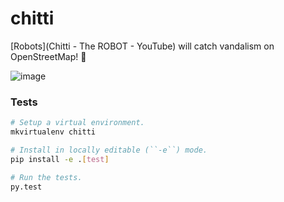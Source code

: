 # chitti

[Robots](Chitti - The ROBOT - YouTube) will catch vandalism on OpenStreetMap! :crystal_ball:


![image](https://cloud.githubusercontent.com/assets/12744420/22458646/69e17e02-e7c3-11e6-8ad0-05a2a2cdc950.png)

### Tests

```sh
# Setup a virtual environment.
mkvirtualenv chitti

# Install in locally editable (``-e``) mode.
pip install -e .[test]

# Run the tests.
py.test
```
